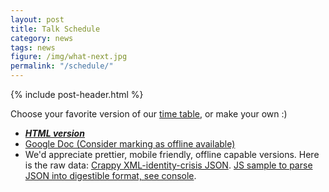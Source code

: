 ```yaml
---
layout: post
title: Talk Schedule
category: news
tags: news
figure: /img/what-next.jpg
permalink: "/schedule/"
---
```

{% include post-header.html %}

Choose your favorite version of our [time table](https://docs.google.com/spreadsheets/d/1kjFshBwdJzAz4IT-02ZTPUTtQYYl4zk9IxuwsohOTos/pubhtml), or make your own :)

- ___[HTML version](https://docs.google.com/spreadsheets/d/1kjFshBwdJzAz4IT-02ZTPUTtQYYl4zk9IxuwsohOTos/pubhtml)___
- [Google Doc \(Consider marking as offline available\)](https://docs.google.com/spreadsheets/d/1kjFshBwdJzAz4IT-02ZTPUTtQYYl4zk9IxuwsohOTos/edit?ts=58f7c042#gid=1853717256)
- We'd appreciate prettier, mobile friendly, offline capable versions. Here is the raw data: [Crappy XML-identity-crisis JSON](https://spreadsheets.google.com/feeds/cells/1kjFshBwdJzAz4IT-02ZTPUTtQYYl4zk9IxuwsohOTos/od4/public/basic?alt=json). [JS sample to parse JSON into digestible format, see console](https://output.jsbin.com/heqevoqowa/3/quiet).